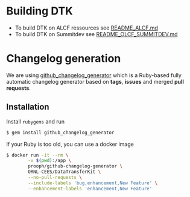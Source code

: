 # Building DTK
- To build DTK on ALCF ressources see [README_ALCF.md](README_ALCF.md)
- To build DTK on Summitdev see [README_OLCF_SUMMITDEV.md](README_OLCF_SUMMITDEV.md)

# Changelog generation
We are using [github_changelog_generator](https://github.com/skywinder/github-changelog-generator) which is a Ruby-based fully automatic changelog generator based on **tags**, **issues** and merged **pull requests**.

## Installation
Install `rubygems` and run
```bash
$ gem install github_changelog_generator
```
If your Ruby is too old, you can use a docker image
```bash
$ docker run -it --rm \
        -v $(pwd):/app \
        prooph/github-changelog-generator \
        ORNL-CEES/DataTransferKit \
        --no-pull-requests \
        --include-labels 'bug,enhancement,New Feature' \
        --enhancement-labels 'enhancement,New Feature'
```
